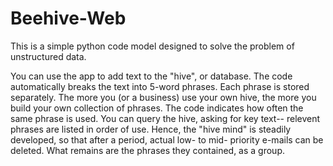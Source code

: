 # Beehive-Web
This is a simple python code model designed to solve the problem of unstructured data.

You can use the app to add text to the "hive", or database.
The code automatically breaks the text into 5-word phrases.
Each phrase is stored separately.
The more you (or a business) use your own hive, the more you build your own collection of phrases.
The code indicates how often the same phrase is used.
You can query the hive, asking for key text-- relevent phrases are listed in order of use.
Hence, the "hive mind" is steadily developed, so that after a period, actual low- to mid- priority e-mails can be deleted.
What remains are the phrases they contained, as a group.

